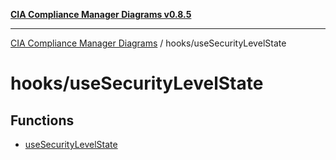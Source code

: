 [**CIA Compliance Manager Diagrams v0.8.5**](../../README.md)

***

[CIA Compliance Manager Diagrams](../../modules.md) / hooks/useSecurityLevelState

# hooks/useSecurityLevelState

## Functions

- [useSecurityLevelState](functions/useSecurityLevelState.md)
